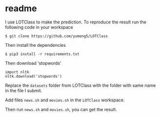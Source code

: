 # readme
I use LOTClass to make the prediction.
To reproduce the result run the following code in your workspace
```
$ git clone https://github.com/yumeng5/LOTClass
```
Then install the dependencies

```
$ pip3 install -r requirements.txt
```
Then download 'stopwords'

```
import nltk
nltk.download('stopwords')
```

Replace the ```datasets``` folder from LOTClass with the folder with same name in the file I submit.

Add files ```news.sh``` and ```movies.sh``` in the ```LOTClass``` workspace.

Then run ```news.sh``` and ```movies.sh```, you can get the result.

